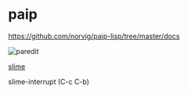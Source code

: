 # paip

https://github.com/norvig/paip-lisp/tree/master/docs


![paredit](https://raw.githubusercontent.com/joelittlejohn/paredit-cheatsheet/master/paredit.svg)

[slime](http://www.neil.dantam.name/extra/slime-refcard.pdf)

slime-interrupt (C-c C-b)
